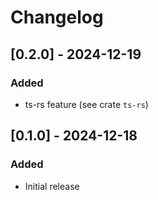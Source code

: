 # Changelog

## [0.2.0] - 2024-12-19

### Added

- ts-rs feature (see crate `ts-rs`)

## [0.1.0] - 2024-12-18

### Added

- Initial release

